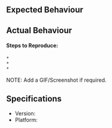 <!-- NOTE: Be very specific. -->
## Expected Behaviour
<!-- HELP: What's the expected output? -->

## Actual Behaviour
<!-- HELP: What's the actual output? -->

#### Steps to Reproduce:
<!-- HELP: Use "*" to create bullet points. -->
    *
    *
    *

NOTE: Add a GIF/Screenshot if required.
<!-- HELP: Create GIF using http://recordit.co with Windows and Mac -->
<!-- HELP: Create GIF using https://github.com/phw/peek with Linux -->

## Specifications

  - Version:
  - Platform: